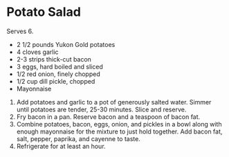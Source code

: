 # Potato Salad

Serves 6.

- 2 1/2 pounds Yukon Gold potatoes
- 4 cloves garlic
- 2-3 strips thick-cut bacon
- 3 eggs, hard boiled and sliced
- 1/2 red onion, finely chopped
- 1/2 cup dill pickle, chopped
- Mayonnaise

1. Add potatoes and garlic to a pot of generously salted water. Simmer until potatoes are tender, 25-30 minutes. Slice and reserve.
2. Fry bacon in a pan. Reserve bacon and a teaspoon of bacon fat.
3. Combine potatoes, bacon, eggs, onion, and pickles in a bowl along with enough mayonnaise for the mixture to just hold together. Add bacon fat, salt, pepper, paprika, and cayenne to taste.
4. Refrigerate for at least an hour.
